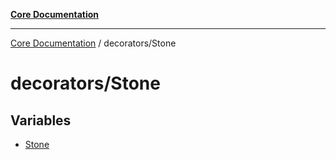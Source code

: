 [**Core Documentation**](../../README.md)

***

[Core Documentation](../../README.md) / decorators/Stone

# decorators/Stone

## Variables

- [Stone](variables/Stone.md)
